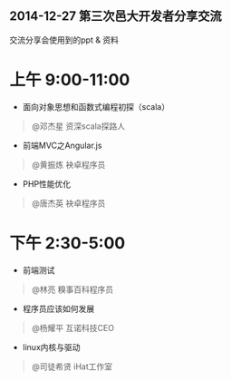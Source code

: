 2014-12-27 第三次邑大开发者分享交流
---
交流分享会使用到的ppt & 资料

上午 9:00-11:00
==

* 面向对象思想和函数式编程初探（scala）
>@邓杰星 资深scala探路人

* 前端MVC之Angular.js
>@黄振炼 袂卓程序员

* PHP性能优化
>@唐杰英 袂卓程序员

下午 2:30-5:00
==

* 前端测试
>@林亮 糗事百科程序员

* 程序员应该如何发展
>@杨耀平 互诺科技CEO

* linux内核与驱动
>@司徒希贤 iHat工作室

